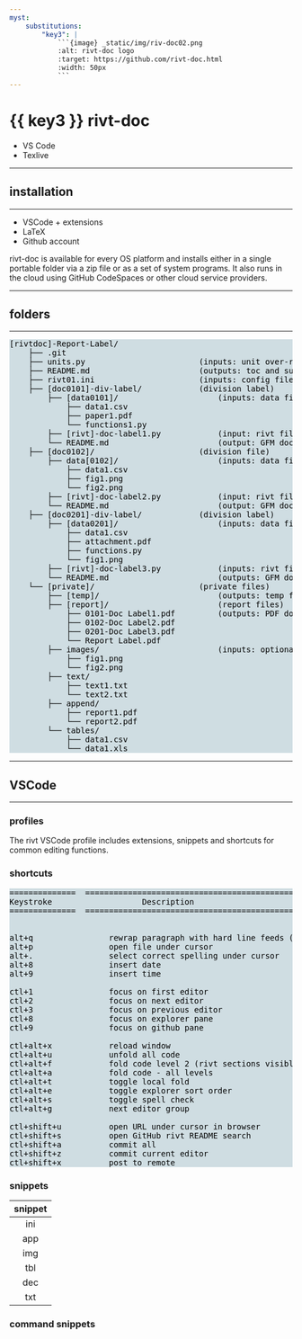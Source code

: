```yaml
---
myst:
    substitutions:
        "key3": |
            ```{image} _static/img/riv-doc02.png
            :alt: rivt-doc logo
            :target: https://github.com/rivt-doc.html
            :width: 50px
            ```
---
```


#  {{ key3 }} **rivt-doc**

- VS Code
- Texlive 

<hr>

## installation
<hr>

- VSCode + extensions 
- LaTeX 
- Github account

rivt-doc is available for every OS platform and installs either in a single
portable folder via a zip file or as a set of system programs. It also runs in
the cloud using GitHub CodeSpaces or other cloud service providers.

<hr>

## folders
<hr>

<pre style="background:#cfdde2;color:#000000">
[rivtdoc]-Report-Label/               
    ├── .git
    ├── units.py                        (inputs: unit over-ride)
    ├── README.md                       (outputs: toc and summary) 
    ├── rivt01.ini                      (inputs: config file)
    ├── [doc0101]-div-label/            (division label)
        ├── [data0101]/                     (inputs: data files)
            ├── data1.csv                   
            ├── paper1.pdf
            └── functions1.py                   
        ├── [rivt]-doc-label1.py            (input: rivt file)
        └── README.md                       (output: GFM doc)
    ├── [doc0102]/                      (division file)
        ├── data[0102]/                     (inputs: data files)
            ├── data1.csv
            ├── fig1.png
            └── fig2.png
        ├── [rivt]-doc-label2.py            (input: rivt file)
        └── README.md                       (output: GFM doc)
    ├── [doc0201]-div-label/            (division label)
        ├── [data0201]/                     (inputs: data files)
            ├── data1.csv
            ├── attachment.pdf
            ├── functions.py
            └── fig1.png
        ├── [rivt]-doc-label3.py            (inputs: rivt file)   
        └── README.md                       (outputs: GFM doc)
    └── [private]/                      (private files)
        ├── [temp]/                         (outputs: temp files)
        ├── [report]/                       (report files)
            ├── 0101-Doc Label1.pdf         (outputs: PDF docs)
            ├── 0102-Doc Label2.pdf
            ├── 0201-Doc Label3.pdf
            └── Report Label.pdf            
        ├── images/                         (inputs: optional data folders ...)
            ├── fig1.png
            └── fig2.png
        ├── text/    
            ├── text1.txt
            └── text2.txt
        ├── append/    
            ├── report1.pdf
            └── report2.pdf
        └── tables/
            ├── data1.csv
            └── data1.xls
</pre>

<hr>

## VSCode
<hr>

### profiles

The rivt VSCode profile includes extensions, snippets and shortcuts for common editing functions.

### shortcuts

<pre style="background:#cfdde2;color:#000000">
==============  ===========================================================
Keystroke                   Description
==============  ===========================================================


alt+q                rewrap paragraph with hard line feeds (80 default)
alt+p                open file under cursor
alt+.                select correct spelling under cursor
alt+8                insert date
alt+9                insert time

ctl+1                focus on first editor
ctl+2                focus on next editor
ctl+3                focus on previous editor
ctl+8                focus on explorer pane
ctl+9                focus on github pane    

ctl+alt+x            reload window
ctl+alt+u            unfold all code
ctl+alt+f            fold code level 2 (rivt sections visible)
ctl+alt+a            fold code - all levels
ctl+alt+t            toggle local fold
ctl+alt+e            toggle explorer sort order
ctl+alt+s            toggle spell check
ctl+alt+g            next editor group

ctl+shift+u          open URL under cursor in browser
ctl+shift+s          open GitHub rivt README search
ctl+shift+a          commit all 
ctl+shift+z          commit current editor
ctl+shift+x          post to remote   
</pre>

### snippets


| **snippet**
| :---------:
|     ini    
|     app    
|     img    
|     tbl    
|     dec    
|     txt   


### command snippets




 



